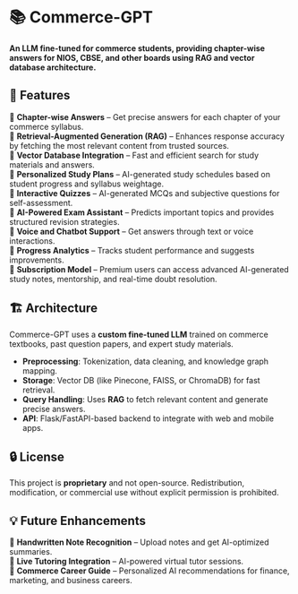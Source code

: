 # 📚 Commerce-GPT  
**An LLM fine-tuned for commerce students, providing chapter-wise answers for NIOS, CBSE, and other boards using RAG and vector database architecture.**  

## 🚀 Features  
🔹 **Chapter-wise Answers** – Get precise answers for each chapter of your commerce syllabus.  
🔹 **Retrieval-Augmented Generation (RAG)** – Enhances response accuracy by fetching the most relevant content from trusted sources.  
🔹 **Vector Database Integration** – Fast and efficient search for study materials and answers.  
🔹 **Personalized Study Plans** – AI-generated study schedules based on student progress and syllabus weightage.  
🔹 **Interactive Quizzes** – AI-generated MCQs and subjective questions for self-assessment.  
🔹 **AI-Powered Exam Assistant** – Predicts important topics and provides structured revision strategies.  
🔹 **Voice and Chatbot Support** – Get answers through text or voice interactions.  
🔹 **Progress Analytics** – Tracks student performance and suggests improvements.  
🔹 **Subscription Model** – Premium users can access advanced AI-generated study notes, mentorship, and real-time doubt resolution.  

## 🏗️ Architecture  
Commerce-GPT uses a **custom fine-tuned LLM** trained on commerce textbooks, past question papers, and expert study materials.  
- **Preprocessing**: Tokenization, data cleaning, and knowledge graph mapping.  
- **Storage**: Vector DB (like Pinecone, FAISS, or ChromaDB) for fast retrieval.  
- **Query Handling**: Uses **RAG** to fetch relevant content and generate precise answers.  
- **API**: Flask/FastAPI-based backend to integrate with web and mobile apps.  

## 🔒 License  
This project is **proprietary** and not open-source. Redistribution, modification, or commercial use without explicit permission is prohibited.  

## 💡 Future Enhancements  
🔹 **Handwritten Note Recognition** – Upload notes and get AI-optimized summaries.  
🔹 **Live Tutoring Integration** – AI-powered virtual tutor sessions.  
🔹 **Commerce Career Guide** – Personalized AI recommendations for finance, marketing, and business careers.  

